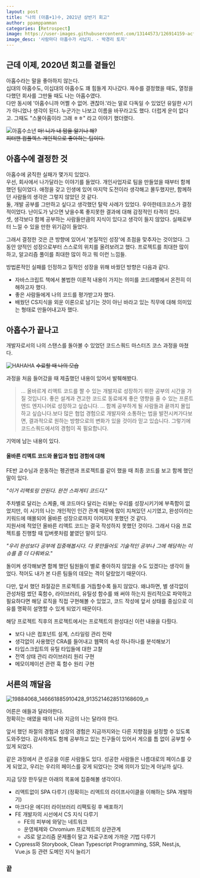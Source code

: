 ```yaml
---
layout: post
title: "나의 (아홉+1)수, 2021년 상반기 회고"
author: ppamppamman
categories: [Retrospect]
image: https://user-images.githubusercontent.com/13144573/126914159-acf7f3c1-de87-476b-9cc4-8c92baad663f.png
image_desc: '사람마다 아홉수가 사납지. - 박경리 토지'
---
```


## 근데 이제, 2020년 회고를 곁들인
아홉수라는 말을 좋아하지 않는다.  
십대의 아홉수도, 이십대의 아홉수도 꽤 힘들게 지나갔다. 재수를 결정했을 때도, 열정을 다했던 회사를 그만둘 때도 나는 아홉수였다.  
다만 동시에 '아홉수니까 어쩔 수 없어. 괜찮아.'라는 말로 다독일 수 있었던 유일한 시기가 아니었나 생각이 된다. 누군가는 나보고 이름을 바꾸라고도 했다. 더럽게 운이 없다고. 그때도 "스물아홉이라 그래 ㅎㅎ" 라고 이야기 했더랬다.

![아홉수소년](https://image.bugsm.co.kr/album/images/500/4550/455009.jpg)
~~마! 니가 내 맘을 알기나 해?~~  
~~피터팬 컴플렉스 개인적으로 좋아하는 팀이다.~~

## 아홉수에 결정한 것
아홉수에 굵직한 실패가 몇가지 있었다.  
우선, 회사에서 나가달라는 이야기를 들었다. 개인사업자로 팀을 만들었을 때부터 함께했던 팀이었다. 애정을 갖고 인생에 있어 마지막 도전이라 생각해고 몰두했지만, 함께하던 사람들의 생각은 그렇지 않았던 것 같다.  
둘, 개발 공부를 그만하고 싶다고 생각했던 탈락 사례가 있었다. 우아한테크코스가 결정적이었다. 난이도가 낮으면 낮을수록 좋지못한 결과에 대해 감정적인 타격이 컸다.  
셋, 생각보다 함께 공부하는 사람들만큼의 지식이 있다고 생각이 들지 않았다. 실패로부터 느낄 수 있을 만한 위기감이 들었다.

그래서 결정한 것은 큰 방향에 있어서 '본질적인 성장'에 초점을 맞추자는 것이었다. 그동안 양적인 성장으로부터 스스로의 위치를 올려보려고 했다.
프로젝트를 최대한 많이 하고, 알고리즘 풀이를 최대한 많이 하고 뭐 이런 느낌들.

방법론적인 실패를 인정하고 질적인 성장을 위해 바꿨던 방향은 다음과 같다.
- 자바스크립트 책에서 볼법한 이론적 내용이 가지는 의미를 코드레벨에서 온전히 이해하고자 했다.
- 좋은 사람들에게 나의 코드를 평가받고자 했다.
- 배웠던 CS지식을 외운 이론으로 남기는 것이 아닌 바라고 있는 직무에 대해 의미있는 형태로 만들어내고자 했다.

## 아홉수가 끝나고 
개발자로서의 나의 스탠스를 돌아볼 수 있었던 코드스쿼드 마스터즈 코스 과정을 마쳤다.

![HAHAHA](https://user-images.githubusercontent.com/13144573/108939250-c195f600-7694-11eb-9454-5c49f57a8244.gif)
~~수료할 때 나의 모습~~

과정을 처음 들어갔을 때 제출했던 내용이 있어서 발췌해봤다.

> ... 올바르게 리액트 코드를 짤 수 있는 개발자로 성장하기 위한 공부의 시간을 가질 것입니다. 좋은 설계과 견고한 코드로 동료에게 좋은 영향을 줄 수 있는 프론트엔드 엔지니어로 성장하고 싶습니다.  ... 함께 공부하게 될 사람들과 끝까지 몰입하고 싶습니다.보다 많은 협업 경험으로 개발자와 소통하는 법을 발전시켜가다보면, 결과적으로 원하는 방향으로의 변화가 있을 것이라 믿고 있습니다. 그렇기에 코드스쿼드에서의 경험이 꼭 필요합니다.

기억에 남는 내용이 있다.

#### 올바른 리액트 코드와 몰입과 협업 경험에 대해
FE반 교수님과 운동하는 펭귄맨과 프로젝트를 같이 했을 때 최종 코드를 보고 함께 했던 말이 있다. 

*"이거 리팩토링 안된다. 완전 스파게티 코드다."*

주차별로 달리는 스케줄, 매 코드마다 달리는 리뷰는 우리를 성장시키기에 부족함이 없었지만, 이 시기의 나는 개인적인 인간 관계 때문에 많이 지쳐있던 시기였고, 완성이라는 키워드에 매몰되어 올바른 성장으로까지 이어지지 못했던 것 같다.  
지원서에 적었던 올바른 리액트 코드는 결국 작성하지 못했던 것이다. 그래서 다음 프로젝트를 진행할 때 입버릇처럼 붙였던 말이 있다.  

*"우리 완성보다 공부에 집중해봅시다. 다 못만들어도 기술적인 공부나 그에 해당하는 이슈를 좀 더 다뤄봐요."*  

돌이켜 생각해보면 함께 했던 팀원들이 별로 좋아하지 않았을 수도 있겠다는 생각이 들었다. 적어도 내가 본 다른 팀들의 데모는 격이 달랐었기 때문이다.  

다만, 앞서 했던 좌절감은 프로젝트를 거듭할수록 들지 않았다. 왜냐하면, 별 생각없이 관성처럼 썼던 훅함수, 라이브러리, 유틸성 함수를 왜 써야 하는지 원리적으로 파악하고 필요하다면 해당 로직을 직접 구현해볼 수 있었고, 코드 작성에 앞서 상태를 중심으로 이유를 명확히 설명할 수 있게 되었기 때문이다.

해당 프로젝트 직후의 프로젝트에서는 프로젝트의 완성대신 이런 내용을 다뤘다.  
- 보다 나은 컴포넌트 설계, 스타일링 관리 전략
- 생각없이 사용했던 CRA를 들어내고 웹팩의 속성 하나하나를 분석해보기
- 타입스크립트의 유틸 타입들에 대한 고찰
- 전역 상태 관리 라이브러리 원리 구현
- 메모이제이션 관련 훅 함수 원리 구현

## 서른의 깨달음
![19884068_146661885910428_9135214628513168609_n](https://user-images.githubusercontent.com/13144573/126913629-9f588f87-f8d0-4ca4-97db-2456d8913ab8.png)

어른은 애들과 달라야한다.  
정확히는 애였을 때의 나와 지금의 나는 달라야 한다.

앞서 했던 좌절의 경험과 성장의 경험은 지금까지와는 다른 지향점을 설정할 수 있도록 도와주었다. 감사하게도 함께 공부하고 있는 친구들이 있어서 게으를 틈 없이 공부할 수 있게 되었다.

같은 과정에서 큰 성공을 이룬 사람들도 있다. 성공한 사람들은 나름대로의 페이스를 갖게 되었고, 우리는 우리의 페이스를 갖게 되었다는 것에 의미가 있는게 아닐까 싶다.

지금 당장 한두달은 아래의 목표에 집중해볼 생각이다.

- 리액트없이 SPA 다루기 (정확히는 리액트의 라이프사이클을 이해하는 SPA 개발하기)
- 마크다운 에디터 라이브러리 리팩토링 후 배포하기
- FE 개발자의 시선에서 CS 지식 다루기
  - FE의 피부에 와닿는 네트워크
  - 운영체제와 Chromium 프로젝트의 상관관계
  - JS로 알고리즘 문제풀이 말고 자료구조에 가까운 기법 다루기
- Cypress와 Storybook, Clean Typescript Programming, SSR, Nest.js, Vue.js 등 관련 도메인 지식 늘리기

### 끝